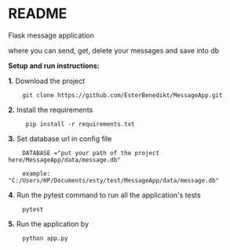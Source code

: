 # README

Flask message application

where you can send, get,  delete your messages and save into db

**Setup and run instructions:**

**1.** Download the project

        git clone https://github.com/EsterBenedikt/MessageApp.git 

**2.** Install the requirements

         pip install -r requirements.txt

**3.** Set database url in config file

      
        DATABASE ="put your path of the project here/MessageApp/data/message.db"
        
        example: "C:/Users/HP/Documents/esty/test/MessageApp/data/message.db"

**4**. Run the pytest command to run all the application's tests

        pytest

**5.** Run the application by

        python app.py

